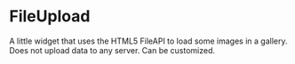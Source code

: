 FileUpload
==========

A little widget that uses the HTML5 FileAPI to load some images in a gallery. Does not upload data to any server. Can be customized.
